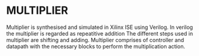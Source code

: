 
# MULTIPLIER


Multiplier is synthesised and simulated in Xilinx ISE using Verilog.
In verilog the multiplier is regarded as repeatitive addition
The different steps used in multiplier are shifting and adding. Multiplier comprises of controller and datapath with the necessary blocks
to perform the multiplication action.

